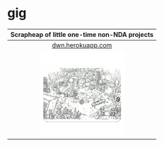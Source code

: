 # gig
|Scrapheap of little one-time non-NDA projects|
|:---:|
|[dwn.herokuapp.com](dwn.herokuapp.com)|
|![](logo.gif)|

